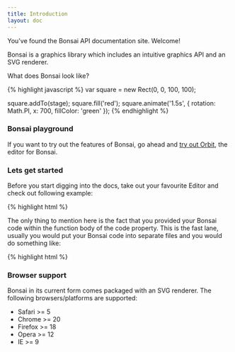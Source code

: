 ```yaml
---
title: Introduction
layout: doc
---
```


You've found the Bonsai API documentation site. Welcome!

Bonsai is a graphics library which includes an intuitive graphics API and an SVG renderer.

What does Bonsai look like?

<!--runnable:{height:200}-->
{% highlight javascript %}
var square = new Rect(0, 0, 100, 100);

square.addTo(stage);
square.fill('red');
square.animate('1.5s', {
  rotation: Math.PI,
  x: 700,
  fillColor: 'green'
});
{% endhighlight %}

### Bonsai playground

If you want to try out the features of Bonsai, go ahead and [try out Orbit](http://orbit.bonsaijs.org/ "Orbit"), the editor for Bonsai.

### Lets get started

Before you start digging into the docs, take out your favourite Editor and check out following example:

{% highlight html %}
<script src="http://cdnjs.cloudflare.com/ajax/libs/bonsai/0.4/bonsai.min.js"></script>
<div id="movie"></div>
<script>
  bonsai.run(document.getElementById('movie'), {
    code: function() {
      new Rect(10, 10, 100, 100)
        .addTo(stage)
        .attr('fillColor', 'green');
    },
    width: 500,
    height: 400
  });
</script>

The only thing to mention here is the fact that you provided your Bonsai code within the function body
of the code property. This is the fast lane, usually you would put your Bonsai code into separate
files and you would do something like:

{% highlight html %}
<script>
  bonsai.run(document.getElementById('movie'), {
    url: 'movie.js',
    width: 500,
    height: 400
  });
</script>

### Browser support

Bonsai in its current form comes packaged with an SVG renderer. The following browsers/platforms are supported:

 * Safari >= 5
 * Chrome >= 20
 * Firefox >= 18
 * Opera >= 12
 * IE >= 9
